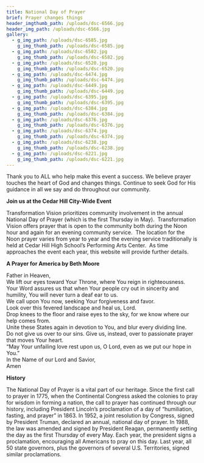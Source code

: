 ```yaml
---
title: National Day of Prayer
brief: Prayer changes things
header_imgthumb_path: /uploads/dsc-6566.jpg
header_img_path: /uploads/dsc-6566.jpg
gallery:
  - g_img_path: /uploads/dsc-6585.jpg
    g_img_thumb_path: /uploads/dsc-6585.jpg
  - g_img_path: /uploads/dsc-6582.jpg
    g_img_thumb_path: /uploads/dsc-6582.jpg
  - g_img_path: /uploads/dsc-6520.jpg
    g_img_thumb_path: /uploads/dsc-6520.jpg
  - g_img_path: /uploads/dsc-6474.jpg
    g_img_thumb_path: /uploads/dsc-6474.jpg
  - g_img_path: /uploads/dsc-6449.jpg
    g_img_thumb_path: /uploads/dsc-6449.jpg
  - g_img_path: /uploads/dsc-6395.jpg
    g_img_thumb_path: /uploads/dsc-6395.jpg
  - g_img_path: /uploads/dsc-6384.jpg
    g_img_thumb_path: /uploads/dsc-6384.jpg
  - g_img_path: /uploads/dsc-6376.jpg
    g_img_thumb_path: /uploads/dsc-6376.jpg
  - g_img_path: /uploads/dsc-6374.jpg
    g_img_thumb_path: /uploads/dsc-6374.jpg
  - g_img_path: /uploads/dsc-6238.jpg
    g_img_thumb_path: /uploads/dsc-6238.jpg
  - g_img_path: /uploads/dsc-6221.jpg
    g_img_thumb_path: /uploads/dsc-6221.jpg
---
```



Thank you to ALL who help make this event a success. We believe prayer touches the heart of God and changes things. Continue to seek God for His guidance in all we say and do throughout our community.

**Join us at the Cedar Hill City-Wide Event**

Transformation Vision prioritizes community involvement in the annual National Day of Prayer (which is the first Thursday in May).  Transformation Vision offers prayer that is open to the community both during the Noon hour and again for an evening community service.  The location for the Noon prayer varies from year to year and the evening service traditionally is held at Cedar Hill High School’s Performing Arts Center.  As time approaches the event each year, this website will provide further details.

**A Prayer for America by Beth Moore**

Father in Heaven,
<br>We lift our eyes toward Your Throne, where You reign in righteousness.
<br>Your Word assures us that when Your people cry out in sincerity and humility, You will never turn a deaf ear to us.
<br>We call upon You now, seeking Your forgiveness and favor.
<br>Look over this fevered landscape and heal us, Lord.
<br>Drop knees to the floor and raise eyes to the sky, for we know where our help comes from.
<br>Unite these States again in devotion to You, and blur every dividing line.
<br>Do not give us over to our sins. Give us, instead, over to passionate prayer that moves Your heart.
<br>“May Your unfailing love rest upon us, O Lord, even as we put our hope in You.”
<br>In the Name of our Lord and Savior,
<br>Amen

**History**

The National Day of Prayer is a vital part of our heritage. Since the first call to prayer in 1775, when the Continental Congress asked the colonies to pray for wisdom in forming a nation, the call to prayer has continued through our history, including President Lincoln’s proclamation of a day of “humiliation, fasting, and prayer” in 1863. In 1952, a joint resolution by Congress, signed by President Truman, declared an annual, national day of prayer. In 1988, the law was amended and signed by President Reagan, permanently setting the day as the first Thursday of every May. Each year, the president signs a proclamation, encouraging all Americans to pray on this day. Last year, all 50 state governors, plus the governors of several U.S. Territories, signed similar proclamations.